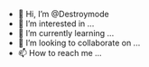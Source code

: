 - 👋 Hi, I’m @Destroymode
- 👀 I’m interested in ...
- 🌱 I’m currently learning ...
- 💞️ I’m looking to collaborate on ...
- 📫 How to reach me ...

<!---
Destroymode/Destroymode is a ✨ special ✨ repository because its `README.md` (this file) appears on your GitHub profile.
You can click the Preview link to take a look at your changes.
--->
